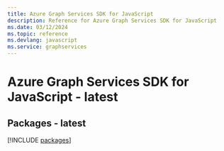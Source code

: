 ```yaml
---
title: Azure Graph Services SDK for JavaScript
description: Reference for Azure Graph Services SDK for JavaScript
ms.date: 03/12/2024
ms.topic: reference
ms.devlang: javascript
ms.service: graphservices
---
```

# Azure Graph Services SDK for JavaScript - latest
## Packages - latest
[!INCLUDE [packages](graph-services-index.md)]